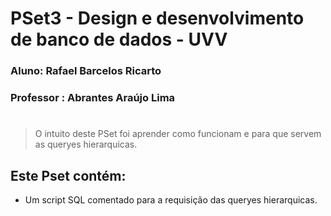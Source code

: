 # PSet3 - Design e desenvolvimento de banco de dados - UVV
### Aluno: Rafael Barcelos Ricarto
### Professor : Abrantes Araújo Lima
#
> O intuito deste PSet foi aprender como funcionam e para que servem as queryes hierarquicas.
## Este Pset contém:
- Um script SQL comentado para a requisição das queryes hierarquicas.
